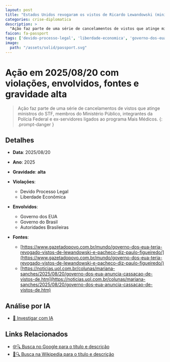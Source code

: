```yaml
---
layout: post
title: "Estados Unidos revogaram os vistos de Ricardo Lewandowski (ministro da Justiça) e Rodrigo Pacheco (ex-presidente do Senado), além de seus familiares, como parte de uma ampliação das sanções diplomáticas norte-americanas contra autoridades brasileiras"
categories: crise-diplomatica
description: > 
  "Ação faz parte de uma série de cancelamentos de vistos que atinge ministros do STF, membros do Ministério Público, integrantes da Polícia Federal e ex-servidores ligados ao programa Mais Médicos. "
faicon: fa-passport
tags: ['devido-processo-legal', 'liberdade-economica', 'governo-dos-eua', 'governo-do-brasil', 'autoridades-brasileiras', 'gravidade-alta', 'sancoes', 'judicial', 'bancos', 'crise-diplomatica']
image:
  path: "/assets/solid/passport.svg"
---
```


# Ação em 2025/08/20 com violações, envolvidos, fontes e gravidade alta

> Ação faz parte de uma série de cancelamentos de vistos que atinge ministros do STF, membros do Ministério Público, integrantes da Polícia Federal e ex-servidores ligados ao programa Mais Médicos. 
{: .prompt-danger }

## Detalhes
- **Data**: 2025/08/20
- **Ano**: 2025
- **Gravidade**: **alta** <i class="fas fa-passport"></i>

- **Violações**:
  - Devido Processo Legal
  - Liberdade Econômica
- **Envolvidos**:
  - Governo dos EUA
  - Governo do Brasil
  - Autoridades Brasileiras
- **Fontes**:
  - [https://www.gazetadopovo.com.br/mundo/governo-dos-eua-teria-revogado-vistos-de-lewandowski-e-pacheco-diz-paulo-figueiredo/](https://www.gazetadopovo.com.br/mundo/governo-dos-eua-teria-revogado-vistos-de-lewandowski-e-pacheco-diz-paulo-figueiredo/)
  - [https://noticias.uol.com.br/colunas/mariana-sanches/2025/08/20/governo-dos-eua-anuncia-cassacao-de-vistos-de.htm](https://noticias.uol.com.br/colunas/mariana-sanches/2025/08/20/governo-dos-eua-anuncia-cassacao-de-vistos-de.htm)

## Análise por IA
- [🤖 Investigar com IA](https://www.perplexity.ai/search?q=%20Estados%20Unidos%20revogaram%20os%20vistos%20de%20Ricardo%20Lewandowski%20%28ministro%20da%20Justi%C3%A7a%29%20e%20Rodrigo%20Pacheco%20%28ex-presidente%20do%20Senado%29%2C%20al%C3%A9m%20de%20seus%20familiares%2C%20como%20parte%20de%20uma%20amplia%C3%A7%C3%A3o%20das%20san%C3%A7%C3%B5es%20diplom%C3%A1ticas%20norte-americanas%20contra%20autoridades%20brasileiras%20A%C3%A7%C3%A3o%20faz%20parte%20de%20uma%20s%C3%A9rie%20de%20cancelamentos%20de%20vistos%20que%20atinge%20ministros%20do%20STF%2C%20membros%20do%20Minist%C3%A9rio%20P%C3%BAblico%2C%20integrantes%20da%20Pol%C3%ADcia%20Federal%20e%20ex-servidores%20ligados%20ao%20programa%20Mais%20M%C3%A9dicos.%20%20Devido%20Processo%20Legal%20Liberdade%20Econ%C3%B4mica%202025%20gravidade%20alta)

## Links Relacionados
- [🌐🔍 Busca no Google para o título e descrição](https://www.google.com/search?q=%20Estados%20Unidos%20revogaram%20os%20vistos%20de%20Ricardo%20Lewandowski%20%28ministro%20da%20Justi%C3%A7a%29%20e%20Rodrigo%20Pacheco%20%28ex-presidente%20do%20Senado%29%2C%20al%C3%A9m%20de%20seus%20familiares%2C%20como%20parte%20de%20uma%20amplia%C3%A7%C3%A3o%20das%20san%C3%A7%C3%B5es%20diplom%C3%A1ticas%20norte-americanas%20contra%20autoridades%20brasileiras%20A%C3%A7%C3%A3o%20faz%20parte%20de%20uma%20s%C3%A9rie%20de%20cancelamentos%20de%20vistos%20que%20atinge%20ministros%20do%20STF%2C%20membros%20do%20Minist%C3%A9rio%20P%C3%BAblico%2C%20integrantes%20da%20Pol%C3%ADcia%20Federal%20e%20ex-servidores%20ligados%20ao%20programa%20Mais%20M%C3%A9dicos.%20%20Devido%20Processo%20Legal%20Liberdade%20Econ%C3%B4mica%202025%20gravidade%20alta)
- [📖🔍 Busca na Wikipedia para o título e descrição](https://pt.wikipedia.org/w/index.php?search=%20Estados%20Unidos%20revogaram%20os%20vistos%20de%20Ricardo%20Lewandowski%20%28ministro%20da%20Justi%C3%A7a%29%20e%20Rodrigo%20Pacheco%20%28ex-presidente%20do%20Senado%29%2C%20al%C3%A9m%20de%20seus%20familiares%2C%20como%20parte%20de%20uma%20amplia%C3%A7%C3%A3o%20das%20san%C3%A7%C3%B5es%20diplom%C3%A1ticas%20norte-americanas%20contra%20autoridades%20brasileiras%20A%C3%A7%C3%A3o%20faz%20parte%20de%20uma%20s%C3%A9rie%20de%20cancelamentos%20de%20vistos%20que%20atinge%20ministros%20do%20STF%2C%20membros%20do%20Minist%C3%A9rio%20P%C3%BAblico%2C%20integrantes%20da%20Pol%C3%ADcia%20Federal%20e%20ex-servidores%20ligados%20ao%20programa%20Mais%20M%C3%A9dicos.%20%20Devido%20Processo%20Legal%20Liberdade%20Econ%C3%B4mica%202025%20gravidade%20alta)

